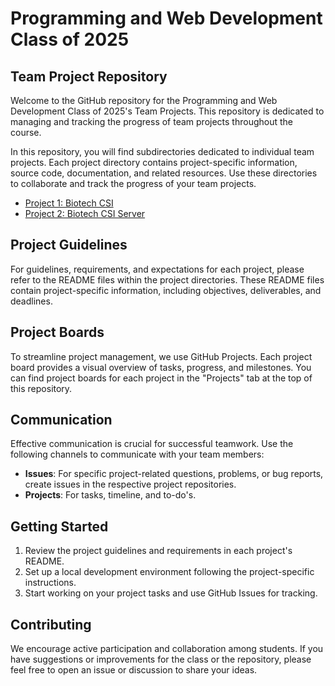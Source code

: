 # Programming and Web Development Class of 2025

## Team Project Repository

Welcome to the GitHub repository for the Programming and Web Development Class of 2025's Team Projects. This repository is dedicated to managing and tracking the progress of team projects throughout the course.

In this repository, you will find subdirectories dedicated to individual team projects. Each project directory contains project-specific information, source code, documentation, and related resources. Use these directories to collaborate and track the progress of your team projects.

- [Project 1: Biotech CSI](https://github.com/Minuteman-PWD-2025/Biotech-CSI)
- [Project 2: Biotech CSI Server](https://github.com/Minuteman-PWD-2025/Biotech-CSI-Server)

## Project Guidelines

For guidelines, requirements, and expectations for each project, please refer to the README files within the project directories. These README files contain project-specific information, including objectives, deliverables, and deadlines.

## Project Boards

To streamline project management, we use GitHub Projects. Each project board provides a visual overview of tasks, progress, and milestones. You can find project boards for each project in the "Projects" tab at the top of this repository.

## Communication

Effective communication is crucial for successful teamwork. Use the following channels to communicate with your team members:

- **Issues**: For specific project-related questions, problems, or bug reports, create issues in the respective project repositories.
- **Projects**: For tasks, timeline, and to-do's.

## Getting Started

1. Review the project guidelines and requirements in each project's README.
2. Set up a local development environment following the project-specific instructions.
3. Start working on your project tasks and use GitHub Issues for tracking.

## Contributing

We encourage active participation and collaboration among students. If you have suggestions or improvements for the class or the repository, please feel free to open an issue or discussion to share your ideas.
